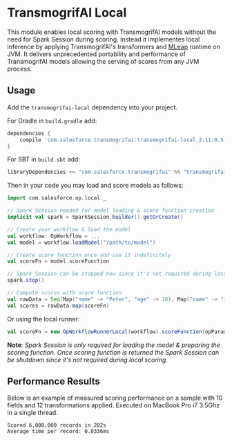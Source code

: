 # TransmogrifAI Local

This module enables local scoring with TransmogrifAI models without the need for Spark Session during scoring.
Instead it implementes local inference by applying TransmogrifAI's transformers and [MLeap](https://github.com/combust/mleap) runtime on JVM. It delivers unprecedented portability and performance of TransmogrifAI models allowing the serving of scores from any JVM process.

## Usage

Add the `transmogrifai-local` dependency into your project.

For Gradle in `build.gradle` add:
```gradle
dependencies {
    compile 'com.salesforce.transmogrifai:transmogrifai-local_2.11:0.5.2'
}
```
For SBT in `build.sbt` add:
```sbt
libraryDependencies += "com.salesforce.transmogrifai" %% "transmogrifai-local" % "0.5.2"
```

Then in your code you may load and score models as follows:
```scala
import com.salesforce.op.local._

// Spark Session needed for model loading & score function creation
implicit val spark = SparkSession.builder().getOrCreate()

// Create your workflow & load the model
val workflow: OpWorkflow = ...
val model = workflow.loadModel("/path/to/model")

// Create score function once and use it indefinitely
val scoreFn = model.scoreFunction

// Spark Session can be stopped now since it's not required during local scoring
spark.stop()

// Compute scores with score function
val rawData = Seq(Map("name" -> "Peter", "age" -> 18), Map("name" -> "John", "age" -> 23))
val scores = rawData.map(scoreFn)
```

Or using the local runner:
```scala
val scoreFn = new OpWorkflowRunnerLocal(workflow).scoreFunction(opParams)
```
**Note**: *Spark Session is only required for loading the model & preparing the scoring function. Once scoring function is returned the Spark Session can be shutdown since it's not required during local scoring.*

## Performance Results

Below is an example of measured scoring performance on a sample with 10 fields and 12 transformations applied.
Executed on MacBook Pro i7 3.5Ghz in a single thread.
```
Scored 6,000,000 records in 202s
Average time per record: 0.0336ms
```
